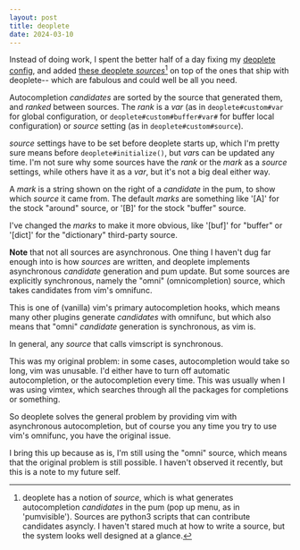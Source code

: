 ```yaml
---
layout: post
title: deoplete
date: 2024-03-10
---
```

Instead of doing work, I spent the better half of a day fixing my
[deoplete](https://github.com/Shougo/deoplete.nvim)
[config](https://github.com/hejohns/hejohns-vim/blob/trunk/plugin/hejohns.vim),
and added [these deoplete *sources*](https://github.com/hejohns/hejohns-vim/blob/trunk/plugins.vim)[^1] on top of the ones that ship with deoplete--
which are fabulous and could well be all you need.

[^1]: deoplete has a notion of *source*, which is what generates autocompletion *candidates* in the pum (pop up menu, as in 'pumvisible'). Sources are python3 scripts that can contribute candidates asyncly. I haven't stared much at how to write a source, but the system looks well designed at a glance.

Autocompletion *candidates* are sorted by the source that generated them,
and *ranked* between sources.
The *rank* is a *var*
(as in `deoplete#custom#var` for global configuration,
 or `deoplete#custom#buffer#var#` for buffer local configuration)
or *source* setting
(as in `deoplete#custom#source`).

*source* settings have to be set before deoplete starts up,
which I'm pretty sure means before `deoplete#initialize()`,
but *var*s can be updated any time.
I'm not sure why some sources have the *rank* or the *mark*
as a *source* settings,
while others have it as a *var*, but it's not a big deal either way.

A *mark* is a string shown on the right of a *candidate* in the pum,
to show which *source* it came from.
The default *marks* are something like '[A]' for the stock "around" source,
or '[B]' for the stock "buffer" source.

I've changed the *marks* to make it more obvious,
like '[buf]' for "buffer" or '[dict]' for the "dictionary" third-party source.

**Note** that not all sources are asynchronous.
One thing I haven't dug far enough into is how *sources* are written,
and deoplete implements asynchronous *candidate* generation and pum update.
But some sources are explicitly synchronous,
namely the "omni" (omnicompletion) source,
which takes candidates from vim's omnifunc.

This is one of (vanilla) vim's primary autocompletion hooks,
which means many other plugins generate *candidates* with omnifunc,
but which also means that "omni" *candidate* generation is synchronous,
as vim is.

In general, any *source* that calls vimscript is synchronous.

This was my original problem:
in some cases, autocompletion would take so long, vim was unusable.
I'd either have to turn off automatic autocompletion, or <C-c> the autocompletion every time.
This was usually when I was using vimtex, which searches through all the packages for completions or something.

So deoplete solves the general problem by providing vim with asynchronous autocompletion,
but of course you any time you try to use vim's omnifunc,
you have the original issue.

I bring this up because as is, I'm still using the "omni" source,
which means that the original problem is still possible.
I haven't observed it recently, but this is a note to my future self.
